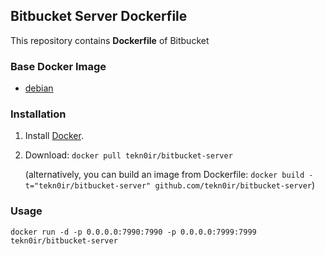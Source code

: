 ## Bitbucket Server Dockerfile


This repository contains **Dockerfile** of Bitbucket

### Base Docker Image

* [debian](https://hub.docker.com/_/debian/)


### Installation

1. Install [Docker](https://www.docker.com/).

2. Download: `docker pull tekn0ir/bitbucket-server`

   (alternatively, you can build an image from Dockerfile: `docker build -t="tekn0ir/bitbucket-server" github.com/tekn0ir/bitbucket-server`)

### Usage

    docker run -d -p 0.0.0.0:7990:7990 -p 0.0.0.0:7999:7999 tekn0ir/bitbucket-server
